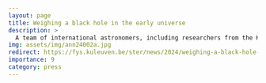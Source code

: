```yaml
---
layout: page
title: Weighing a black hole in the early universe
description: >
  A team of international astronomers, including researchers from the KU Leuven Institute of Astronomy, has determined the mass of a black hole in the center of a galaxy formed ‘only’ 2 billion years after the Big Bang, so in the early beginnings of our 13.7 billon years-old universe. Even though the black hole has a mass larger than 300 million suns, the black hole is actually less heavy than astronomers had expected, given the mass of its host galaxy. This indicates an unexpected delay between the growth of the galaxy and its central black hole. The astronomers managed to peer back in time using the upgraded GRAVITY-instrument at the ESO Very Large Telescope Interferometer in Chile.
img: assets/img/ann24002a.jpg
redirect: https://fys.kuleuven.be/ster/news/2024/weighing-a-black-hole-in-the-early-universe
importance: 9
category: press
---
```

